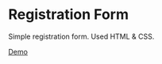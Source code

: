 # Registration Form

Simple registration form.
Used HTML & CSS.

<a href="https://feroxes.github.io/form/">Demo</a>
